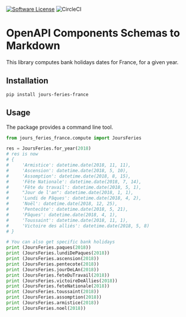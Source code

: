 [![Software License](https://img.shields.io/badge/License-MIT-orange.svg?style=flat-square)](https://github.com/AntoineAugusti/jours-feries-france/blob/master/LICENSE.md)
![CircleCI](https://img.shields.io/circleci/project/github/AntoineAugusti/jours-feries-france.svg?style=flat-square)


# OpenAPI Components Schemas to Markdown
This library computes bank holidays dates for France, for a given year.

## Installation
```
pip install jours-feries-france
```

## Usage
The package provides a command line tool.
```python
from jours_feries_france.compute import JoursFeries

res = JoursFeries.for_year(2018)
# res is now
# {
#     'Armistice': datetime.date(2018, 11, 11),
#     'Ascension': datetime.date(2018, 5, 10),
#     'Assomption': datetime.date(2018, 8, 15),
#     'Fête Nationale': datetime.date(2018, 7, 14),
#     'Fête du travail': datetime.date(2018, 5, 1),
#     "Jour de l'an": datetime.date(2018, 1, 1),
#     'Lundi de Pâques': datetime.date(2018, 4, 2),
#     'Noël': datetime.date(2018, 12, 25),
#     'Pentecôte': datetime.date(2018, 5, 21),
#     'Pâques': datetime.date(2018, 4, 1),
#     'Toussaint': datetime.date(2018, 11, 1),
#     'Victoire des alliés': datetime.date(2018, 5, 8)
# }

# You can also get specific bank holidays
print (JoursFeries.paques(2018))
print (JoursFeries.lundiDePaques(2018))
print (JoursFeries.ascension(2018))
print (JoursFeries.pentecote(2018))
print (JoursFeries.jourDeLAn(2018))
print (JoursFeries.feteDuTravail(2018))
print (JoursFeries.victoireDeAllies(2018))
print (JoursFeries.feteNationale(2018))
print (JoursFeries.toussaint(2018))
print (JoursFeries.assomption(2018))
print (JoursFeries.armistice(2018))
print (JoursFeries.noel(2018))
```
